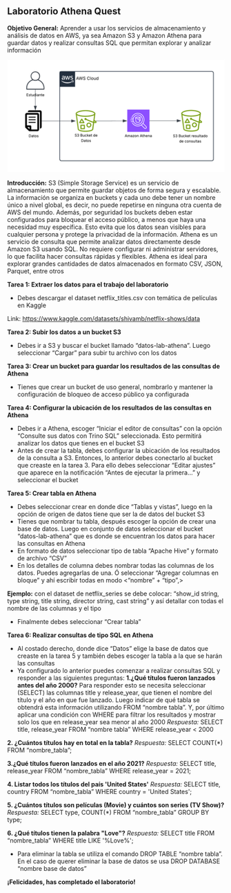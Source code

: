 ## Laboratorio Athena Quest


**Objetivo General:**  Aprender a usar los servicios de almacenamiento y análisis de datos en AWS, ya sea Amazon S3 y Amazon Athena para guardar datos y realizar consultas SQL que permitan explorar y analizar información 

![Arquitectura AWS](https://github.com/iscatalan/AthenaQuest/blob/main/Arquitectura%20Athena%20Quest%20(1).png)

**Introducción:**  S3 (Simple Storage Service) es un servicio de almacenamiento que permite guardar objetos de forma segura y escalable. La información se organiza en buckets y cada uno debe tener un nombre único a nivel global, es decir, no puede repetirse en ninguna otra cuenta de AWS del mundo. Además, por seguridad los buckets deben estar configurados para bloquear el acceso público, a menos que haya una necesidad muy específica. Esto evita que los datos sean visibles para cualquier persona y protege la privacidad de la información. 
Athena es un servicio de consulta que permite analizar datos directamente desde Amazon S3 usando SQL. No requiere configurar ni administrar servidores, lo que facilita hacer consultas rápidas y flexibles. Athena es ideal para explorar grandes cantidades de datos almacenados en formato CSV, JSON, Parquet, entre otros


**Tarea 1: Extraer los datos para el trabajo del laboratorio**

- Debes descargar el dataset netflix_titles.csv con temática de películas en Kaggle

Link: https://www.kaggle.com/datasets/shivamb/netflix-shows/data

**Tarea 2: Subir los datos a un bucket S3**

- Debes ir a S3 y buscar el bucket llamado “datos-lab-athena”. Luego seleccionar “Cargar” para subir tu archivo con los datos 

**Tarea 3: Crear un bucket para guardar los resultados de las consultas de Athena**
- Tienes que crear un bucket de uso general, nombrarlo y mantener la configuración de bloqueo de acceso público ya configurada

**Tarea 4: Configurar la ubicación de los resultados de las consultas en Athena**
 
- Debes ir a Athena, escoger “Iniciar el editor de consultas” con la opción “Consulte sus datos con Trino SQL” seleccionada. Esto permitirá analizar los datos que tienes en el bucket S3
- Antes de crear la tabla, debes configurar la ubicación de los resultados de la consulta a S3. Entonces, lo anterior debes conectarlo al bucket que creaste en la tarea 3. Para ello debes seleccionar “Editar ajustes” que aparece en la notificación “Antes de ejecutar la primera…” y seleccionar el bucket

**Tarea 5: Crear tabla en Athena**

- Debes seleccionar crear en donde dice “Tablas y vistas”, luego en la opción de origen de datos tiene que ser la de datos del bucket S3
- Tienes que nombrar tu tabla, después escoger la opción de crear una base de datos. Luego en conjunto de datos seleccionar el bucket “datos-lab-athena” que es donde se encuentran los datos para hacer las consultas en Athena 
- En formato de datos seleccionar tipo de tabla “Apache Hive” y formato de archivo “CSV”
- En los detalles de columna debes nombrar todas las columnas de los datos. Puedes agregarlas de una. Ó seleccionar “Agregar columnas en bloque” y ahí escribir todas en modo <“nombre” + “tipo”,>

**Ejemplo:** con el dataset de netflix_series se debe colocar: “show_id string, type string, title string, director string, cast string” y así detallar con todas el nombre de las columnas y el tipo
- Finalmente debes seleccionar “Crear tabla”

**Tarea 6: Realizar consultas de tipo SQL en Athena**
- Al costado derecho, donde dice “Datos” elige la base de datos que creaste en la tarea 5 y también debes escoger la tabla a la que se harán las consultas
- Ya configurado lo anterior puedes comenzar a realizar consultas SQL y responder a las siguientes preguntas:
**1.¿Qué títulos fueron lanzados antes del año 2000?** Para responder esto se necesita seleccionar (SELECT) las columnas title y release_year, que tienen el nombre del título y el año en que fue lanzado. Luego     indicar de qué tabla se obtendrá esta información utilizando FROM “nombre tabla”. Y, por último aplicar una condición con WHERE para filtrar los resultados y mostrar solo los que en release_year sea menor al      año 2000
*Respuesta:*
SELECT title, release_year
FROM “nombre tabla”
WHERE release_year < 2000

**2. ¿Cuántos títulos hay en total en la tabla?**
*Respuesta:*
SELECT COUNT(*) FROM “nombre_tabla”;

**3.¿Qué títulos fueron lanzados en el año 2021?**
*Respuesta:*
SELECT title, release_year 
FROM “nombre_tabla”
WHERE release_year = 2021;

**4. Listar todos los títulos del país 'United States'**
*Respuesta:*
SELECT title, country 
FROM “nombre_tabla”
WHERE country = 'United States';

**5. ¿Cuántos títulos son películas (Movie) y cuántos son series (TV Show)?**
*Respuesta:*
SELECT type, COUNT(*) 
FROM “nombre_tabla” 
GROUP BY type;

**6. ¿Qué títulos tienen la palabra "Love"?**
*Respuesta:*
SELECT title 
FROM “nombre_tabla”
WHERE title LIKE '%Love%';


- Para eliminar la tabla se utiliza el comando DROP TABLE “nombre tabla”. En el caso de querer eliminar la base de datos se usa DROP DATABASE “nombre base de datos”
  

**¡Felicidades, has completado el laboratorio!**




